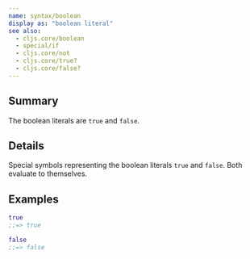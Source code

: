 ```yaml
---
name: syntax/boolean
display as: "boolean literal"
see also:
  - cljs.core/boolean
  - special/if
  - cljs.core/not
  - cljs.core/true?
  - cljs.core/false?
---
```


## Summary

The boolean literals are `true` and `false`.

## Details

Special symbols representing the boolean literals `true` and `false`.
Both evaluate to themselves.

## Examples

```clj
true
;;=> true

false
;;=> false
```
